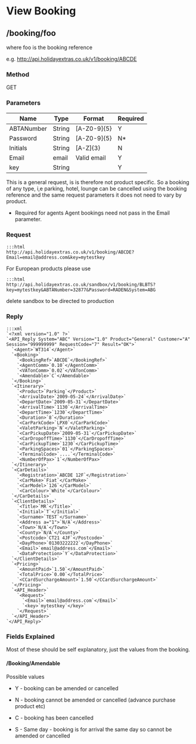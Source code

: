 # View Booking



## /booking/foo

where foo is the booking reference

e.g. http://api.holidayextras.co.uk/v1/booking/ABCDE

### Method

GET








### Parameters

 | Name       | Type   | Format      | Required | 
 | ----       | ----   | ------      | -------- | 
 | ABTANumber | String | [A-Z0-9]{5} | Y        | 
 | Password   | String | [A-Z0-9]{5} | N*       | 
 | Initials   | String | [A-Z]{3}    | N        | 
 | Email      | email  | Valid email | Y        | 
 | key        | String |             | Y        | 


This is a general request, is is therefore not product specific. So a booking of any type, i,e parking, hotel, lounge can be cancelled using the booking reference and the same request parameters it does not need to vary by product.

* Required for agents Agent bookings need not pass in the Email parameter.

### Request

	:::html
	http://api.holidayextras.co.uk/v1/booking/ABCDE?Email=email@address.com&key=mytestkey


For European products please use

	:::html
	http://api.holidayextras.co.uk/sandbox/v1/booking/BLBTS?key=mytestkey&ABTANumber=32877&Password=RADEN&System=ABG


delete sandbox to be directed to production



### Reply

	:::xml
	`<?xml version="1.0" ?>`
	`<API_Reply System="ABC" Version="1.0" Product="General" Customer="A" Session="999999999" RequestCode="7" Result="OK">`
	  `<Agent>`WT314`</Agent>`
	  `<Booking>`
	    `<BookingRef>`ABCDE`</BookingRef>`
	    `<AgentComm>`0.10`</AgentComm>`
	    `<VATonComm>`0.02`</VATonComm>`
	    `<Amendable>`C`</Amendable>`
	  `</Booking>`
	  `<Itinerary>`
	    `<Product>`Parking`</Product>`
	    `<ArrivalDate>`2009-05-24`</ArrivalDate>`
	    `<DepartDate>`2009-05-31`</DepartDate>`
	    `<ArrivalTime>`1130`</ArrivalTime>`
	    `<DepartTime>`1230`</DepartTime>`
	    `<Duration>`8`</Duration>`
	    `<CarParkCode>`LPX0`</CarParkCode>`
	    `<ValetParking>`N`</ValetParking>`
	    `<CarPickupDate>`2009-05-31`</CarPickupDate>`
	    `<CarDropoffTime>`1130`</CarDropoffTime>`
	    `<CarPickupTime>`1230`</CarPickupTime>`
	    `<ParkingSpaces>`01`</ParkingSpaces>`
	    `<TerminalCode>`....`</TerminalCode>`
	    `<NumberOfPax>`1`</NumberOfPax>`
	  `</Itinerary>`
	  `<CarDetails>`
	    `<Registration>`ABCDE 12F`</Registration>`
	    `<CarMake>`Fiat`</CarMake>`
	    `<CarModel>`126`</CarModel>`
	    `<CarColour>`White`</CarColour>`
	  `</CarDetails>`
	  `<ClientDetails>`
	    `<Title>`MR`</Title>`
	    `<Initial>`T`</Initial>`
	    `<Surname>`TEST`</Surname>`
	    `<Address a="1">`N/A`</Address>`
	    `<Town>`N/A`</Town>`
	    `<County>`N/A`</County>`
	    `<Postcode>`CT21 4JF`</Postcode>`
	    `<DayPhone>`01303222222`</DayPhone>`
	    `<Email>`email@address.com`</Email>`
	    `<DataProtection>`Y`</DataProtection>`
	  `</ClientDetails>`
	  `<Pricing>`
	    `<AmountPaid>`1.50`</AmountPaid>`
	    `<TotalPrice>`0.00`</TotalPrice>`
	    `<CCardSurchargeAmount>`1.50`</CCardSurchargeAmount>`
	  `</Pricing>`
	  `<API_Header>`
	    `<Request>`
	      `<Email>`email@address.com`</Email>`
	      `<key>`mytestkey`</key>`
	    `</Request>`
	  `</API_Header>`
	`</API_Reply>`



### Fields Explained

Most of these should be self explanatory, just the values from the booking.

#### /Booking/Amendable

Possible values


*  Y - booking can be amended or cancelled

*  N - booking cannot be amended or cancelled (advance purchase product etc)

*  C - booking has been cancelled

*  S - Same day - booking is for arrival the same day so cannot be amended or cancelled

